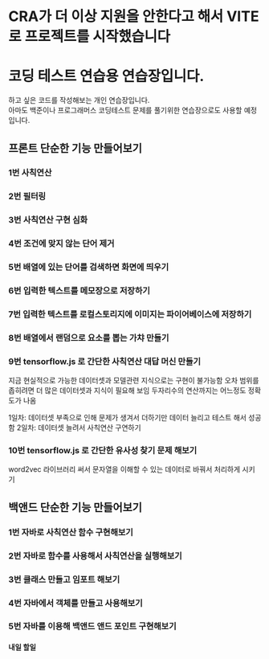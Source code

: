 # CRA가 더 이상 지원을 안한다고 해서 VITE로 프로젝트를 시작했습니다

# 코딩 테스트 연습용 연습장입니다.

하고 싶은 코드를 작성해보는 개인 연습장입니다.<br/>
아마도 백준이나 프로그래머스 코딩테스트 문제를 풀기위한 연습장으로도 사용할 예정입니다.<br/>

## 프론트 단순한 기능 만들어보기

### 1번 사칙연산

### 2번 필터링

### 3번 사칙연산 구현 심화

### 4번 조건에 맞지 않는 단어 제거

### 5번 배열에 있는 단어를 검색하면 화면에 띄우기

### 6번 입력한 텍스트를 메모장으로 저장하기

### 7번 입력한 텍스트를 로컬스토리지에 이미지는 파이어베이스에 저장하기

### 8번 배열에서 랜덤으로 요소를 뽑는 가챠 만들기

### 9번 tensorflow.js 로 간단한 사칙연산 대답 머신 만들기

지금 현실적으로 가능한 데이터셋과 모델관련 지식으로는 구현이 불가능함
오차 범위를 좁히려면 더 많은 데이터셋과 지식이 필요해 보임
두자리수의 연산까지는 어느정도 정확도가 나옴

1일차: 데이터셋 부족으로 인해 문제가 생겨서 더하기만 데이터 늘리고 테스트 해서 성공함
2일차: 데이터셋 늘려서 사칙연산 구연하기

### 10번 tensorflow.js 로 간단한 유사성 찾기 문제 해보기

word2vec 라이브러리 써서 문자열을 이해할 수 있는 데이터로 바꿔서 처리하게 시키기

## 백앤드 단순한 기능 만들어보기

### 1번 자바로 사칙연산 함수 구현해보기

### 2번 자바로 함수를 사용해서 사칙연산을 실행해보기

### 3번 클래스 만들고 임포트 해보기

### 4번 자바에서 객체를 만들고 사용해보기

### 5번 자바를 이용해 백앤드 앤드 포인트 구현해보기

#### 내일 할일

